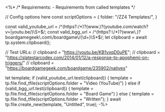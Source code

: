 <%*
/* Requirements:
	- Requirements from called templates
*/

// Config options here
const scriptOptions = {
    folder: "/ZZ4 Templates/",
}

const valid_youtube_url = /^(https?:\/*)?(www\.)?(youtube\.com\/watch\?v=|youtu\.be\/)\S+$/;
const valid_bgg_url = /^(https?:\/*)?(www\.)?boardgamegeek\.com\/boardgame\/(\d+)\S*$/;
let clipboard = await tp.system.clipboard();

// Test URLs:
// clipboard = "https://youtu.be/KB1vxqD0uPE";
// clipboard = "https://slatestarcodex.com/2014/01/12/a-response-to-apophemi-on-triggers/"
// clipboard = "https://boardgamegeek.com/boardgame/235902/natives"

let template;
if (valid_youtube_url.test(clipboard)) {
    template = tp.file.find_tfile(scriptOptions.folder + "Video (YouTube)")
} else if (valid_bgg_url.test(clipboard)) {
	template = tp.file.find_tfile(scriptOptions.folder + "Board Game")
} else {
	template = tp.file.find_tfile(scriptOptions.folder + "Written");
}
await tp.file.create_new(template, "Untitled", true);
-%>
